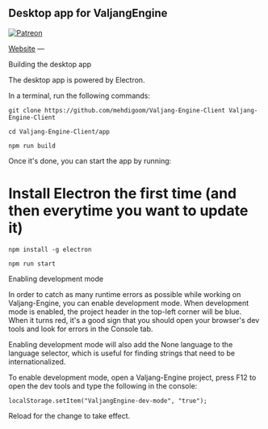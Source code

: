 ## Desktop app for ValjangEngine


[![Patreon](https://img.shields.io/badge/patreon-support%20us-brightgreen.svg)](https://www.patreon.com/valjang)

[Website](http://Valjang.fr/) —

Building the desktop app

The desktop app is powered by Electron.

In a terminal, run the following commands:

`git clone https://github.com/mehdigoom/Valjang-Engine-Client Valjang-Engine-Client`

`cd Valjang-Engine-Client/app`

`npm run build`

Once it's done, you can start the app by running:

# Install Electron the first time (and then everytime you want to update it)
`npm install -g electron`

`npm run start`

Enabling development mode

In order to catch as many runtime errors as possible while working on Valjang-Engine, you can enable development mode. When development mode is enabled, the project header in the top-left corner will be blue. When it turns red, it's a good sign that you should open your browser's dev tools and look for errors in the Console tab.

Enabling development mode will also add the None language to the language selector, which is useful for finding strings that need to be internationalized.

To enable development mode, open a Valjang-Engine project, press F12 to open the dev tools and type the following in the console:

`localStorage.setItem("ValjangEngine-dev-mode", "true");`

Reload for the change to take effect.


